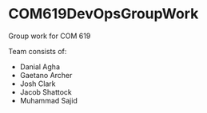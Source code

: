 # COM619DevOpsGroupWork
Group work for COM 619

Team consists of:
- Danial Agha
- Gaetano Archer
- Josh Clark
- Jacob Shattock
- Muhammad Sajid
